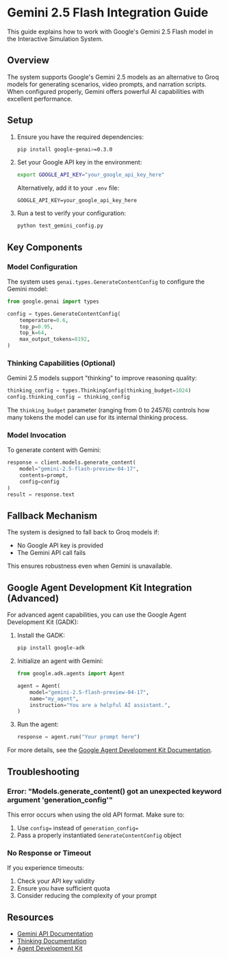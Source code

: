 # Gemini 2.5 Flash Integration Guide

This guide explains how to work with Google's Gemini 2.5 Flash model in the Interactive Simulation System.

## Overview

The system supports Google's Gemini 2.5 models as an alternative to Groq models for generating scenarios, video prompts, and narration scripts. When configured properly, Gemini offers powerful AI capabilities with excellent performance.

## Setup

1. Ensure you have the required dependencies:
   ```bash
   pip install google-genai>=0.3.0
   ```

2. Set your Google API key in the environment:
   ```bash
   export GOOGLE_API_KEY="your_google_api_key_here"
   ```

   Alternatively, add it to your `.env` file:
   ```
   GOOGLE_API_KEY=your_google_api_key_here
   ```

3. Run a test to verify your configuration:
   ```bash
   python test_gemini_config.py
   ```

## Key Components

### Model Configuration

The system uses `genai.types.GenerateContentConfig` to configure the Gemini model:

```python
from google.genai import types

config = types.GenerateContentConfig(
    temperature=0.6,
    top_p=0.95,
    top_k=64,
    max_output_tokens=8192,
)
```

### Thinking Capabilities (Optional)

Gemini 2.5 models support "thinking" to improve reasoning quality:

```python
thinking_config = types.ThinkingConfig(thinking_budget=1024)
config.thinking_config = thinking_config
```

The `thinking_budget` parameter (ranging from 0 to 24576) controls how many tokens the model can use for its internal thinking process.

### Model Invocation

To generate content with Gemini:

```python
response = client.models.generate_content(
    model="gemini-2.5-flash-preview-04-17",
    contents=prompt,
    config=config
)
result = response.text
```

## Fallback Mechanism

The system is designed to fall back to Groq models if:
- No Google API key is provided
- The Gemini API call fails

This ensures robustness even when Gemini is unavailable.

## Google Agent Development Kit Integration (Advanced)

For advanced agent capabilities, you can use the Google Agent Development Kit (GADK):

1. Install the GADK:
   ```bash
   pip install google-adk
   ```

2. Initialize an agent with Gemini:
   ```python
   from google.adk.agents import Agent
   
   agent = Agent(
       model="gemini-2.5-flash-preview-04-17",
       name="my_agent",
       instruction="You are a helpful AI assistant.",
   )
   ```

3. Run the agent:
   ```python
   response = agent.run("Your prompt here")
   ```

For more details, see the [Google Agent Development Kit Documentation](https://google.github.io/adk-docs/).

## Troubleshooting

### Error: "Models.generate_content() got an unexpected keyword argument 'generation_config'"

This error occurs when using the old API format. Make sure to:
1. Use `config=` instead of `generation_config=`
2. Pass a properly instantiated `GenerateContentConfig` object

### No Response or Timeout

If you experience timeouts:
1. Check your API key validity
2. Ensure you have sufficient quota
3. Consider reducing the complexity of your prompt

## Resources

- [Gemini API Documentation](https://ai.google.dev/gemini-api/docs/models/gemini)
- [Thinking Documentation](https://ai.google.dev/gemini-api/docs/thinking)
- [Agent Development Kit](https://google.github.io/adk-docs/) 